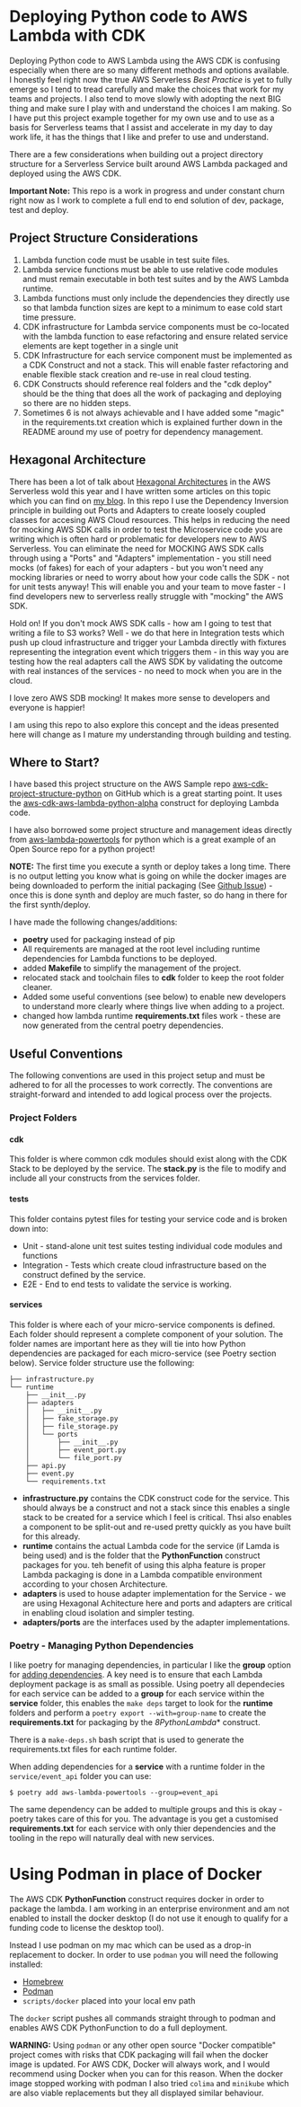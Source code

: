 # Deploying Python code to AWS Lambda with CDK

Deploying Python code to AWS Lambda using the AWS CDK is confusing especially when there are so many different methods and options available.  I honestly feel right now the true AWS Serverless *Best Practice* is yet to fully emerge so I tend to tread carefully and make the choices that work for my teams and projects.  I also tend to move slowly with adopting the next BIG thing and make sure I play with and understand the choices I am making.  So I have put this project example together for my own use and to use as a basis for Serverless teams that I assist and accelerate in my day to day work life, it has the things that I like and prefer to use and understand.

There are a few considerations when building out a project directory structure for a Serverless Service built around AWS Lambda packaged and deployed using the AWS CDK.

**Important Note:** This repo is a work in progress and under constant churn right now as I work to complete a full end to end solution of dev, package, test and deploy.

## Project Structure Considerations

1. Lambda function code must be usable in test suite files.
2. Lambda service functions must be able to use relative code modules and must remain executable in both test suites and by the AWS Lambda runtime.
3. Lambda functions must only include the dependencies they directly use so that lambda function sizes are kept to a minimum to ease cold start time pressure.
4. CDK infrastructure for Lambda service components must be co-located with the lambda function to ease refactoring and ensure related service elements are kept together in a single unit
5. CDK Infrastructure for each service component must be implemented as a CDK Construct and not a stack.  This will enable faster refactoring and enable flexible stack creation and re-use in real cloud testing.
6. CDK Constructs should reference real folders and the "cdk deploy" should be the thing that does all the work of packaging and deploying so there are no hidden steps.
7. Sometimes 6 is not always achievable and I have added some "magic" in the requirements.txt creation which is explained further down in the README around my use of poetry for dependency management.

## Hexagonal Architecture

There has been a lot of talk about [Hexagonal Architectures](https://alistair.cockburn.us/hexagonal-architecture/) in the AWS Serverless wold this year and I have written some articles on this topic which you can find on [my blog](https://blog.walmsles.io).  In this repo I use the Dependency Inversion principle in building out Ports and Adapters to create loosely coupled classes for accesing AWS Cloud resources.  This helps in reducing the need for mocking AWS SDK calls in order to test the Microservice code you are writing which is often hard or problematic for developers new to AWS Serverless.  You can eliminate the need for MOCKING AWS SDK calls through using a "Ports" and "Adapters" implementation - you still need mocks (of fakes) for each of your adapters - but you won't need any mocking libraries or need to worry about how your code calls the SDK - not for unit tests anyway! This will enable you and your team to move faster - I find developers new to serverless really struggle with "mocking" the AWS SDK.

Hold on!  If you don't mock AWS SDK calls - how am I going to test that writing a file to S3 works?  Well - we do that here in Integration tests which push up cloud infrastructure and trigger your Lambda directly with fixtures representing the integration event which triggers them - in this way you are testing how the real adapters call the AWS SDK by validating the outcome with real instances of the services - no need to mock when you are in the cloud.

I love zero AWS SDB mocking!  It makes more sense to developers and everyone is happier!

I am using this repo to also explore this concept and the ideas presented here will change as I mature my understanding through building and testing.

## Where to Start?

I have based this project structure on the AWS Sample repo [aws-cdk-project-structure-python](https://github.com/aws-samples/aws-cdk-project-structure-python) on GitHub which is a great starting point.  It uses the [aws-cdk-aws-lambda-python-alpha](https://docs.aws.amazon.com/cdk/api/v2/python/aws_cdk.aws_lambda_python_alpha.html) construct for deploying Lambda code.

I have also borrowed some project structure and management ideas directly from [aws-lambda-powertools](https://github.com/awslabs/aws-lambda-powertools-python) for python which is a great example of an Open Source repo for a python project!

**NOTE:** The first time you execute a synth or deploy takes a long time. There is no output letting you know what is going on while the docker images are being downloaded to perform the initial packaging (See [Github Issue](https://github.com/aws/aws-cdk/issues/20390)) - once this is done synth and deploy are much faster, so do hang in there for the first synth/deploy.

I have made the following changes/additions:

- **poetry** used for packaging instead of pip
- All requirements are managed at the root level including runtime dependencies for Lambda functions to be deployed.
- added **Makefile** to simplify the management of the project.
- relocated stack and toolchain files to **cdk** folder to keep the root folder cleaner.
- Added some useful conventions (see below) to enable new developers to understand more clearly where things live when adding to a project.
- changed how lambda runtime **requirements.txt** files work - these are now generated from the central poetry dependencies.

## Useful Conventions

The following conventions are used in this project setup and must be adhered to for all the processes to work correctly.  The conventions are straight-forward and intended to add logical process over the projects.

### Project Folders

#### cdk

This folder is where common cdk modules should exist along with the CDK Stack to be deployed by the service.  The **stack.py** is the file to modify and include all your constructs from the services folder.

#### tests

This folder contains pytest files for testing your service code and is broken down into:

- Unit - stand-alone unit test suites testing individual code modules and functions
- Integration - Tests which create cloud infrastructure based on the construct defined by the service.
- E2E - End to end tests to validate the service is working.

#### services

This folder is where each of your micro-service components is defined.  Each folder should represent a complete component of your solution.  The folder names are important here as they will tie into how Python dependencies are packaged for each micro-service (see Poetry section below).  Service folder structure use the following:

```
├── infrastructure.py
└── runtime
    ├── __init__.py
    ├── adapters
    │   ├── __init__.py
    │   ├── fake_storage.py
    │   ├── file_storage.py
    │   └── ports
    │       ├── __init__.py
    │       ├── event_port.py
    │       └── file_port.py
    ├── api.py
    ├── event.py
    └── requirements.txt
```
- **infrastructure.py** contains the CDK construct code for the service.  This should always be a construct and not a stack since this enables a single stack to be created for a service which I feel is critical.  Thsi also enables a component to be split-out and re-used pretty quickly as you have built for this already.
- **runtime** contains the actual Lambda code for the service (if Lamda is being used) and is the folder that the **PythonFunction** construct packages for you.  teh benefit of using this alpha feature is proper Lambda packaging is done in a Lambda compatible environment according to your chosen Architecture.
- **adapters** is used to house adapter implementation for the Service - we are using Hexagonal Achitecture here and ports and adapters are critical in enabling cloud isolation and simpler testing.
- **adapters/ports** are the interfaces used by the adapter implementations.

### Poetry - Managing Python Dependencies

I like poetry for managing dependencies, in particular I like the **group** option for [adding dependencies](https://python-poetry.org/docs/cli/#add).  A key need is to ensure that each Lambda deployment package is as small as possible.  Using poetry all dependecies for each service can be added to a **group** for each service within the **service** folder, this enables the `make deps` target to look for the **runtime** folders and perform a `poetry export --with=group-name` to create the **requirements.txt** for packaging by the *8PythonLambda** construct.

There is a `make-deps.sh` bash script that is used to generate the requirements.txt files for each runtime folder.

When adding dependencies for a **service** with a runtime folder in the `service/event_api` folder you can use:

```
$ poetry add aws-lambda-powertools --group=event_api
```

The same dependency can be added to multiple groups and this is okay - poetry takes care of this for you.  The advantage is you get a customised **requirements.txt** for each service with only thier dependencies and the tooling in the repo will naturally deal with new services.



# Using Podman in place of Docker

The AWS CDK **PythonFunction** construct requires docker in order to package the lambda.  I am working in an enterprise environment and am not enabled to install the docker desktop (I do not use it enough to qualify for a funding code to license the desktop tool).

Instead I use podman on my mac which can be used as a drop-in replacement to docker.  In order to use `podman` you will need the following installed:

- [Homebrew](https://brew.sh)
- [Podman](https://podman.io)
- `scripts/docker` placed into your local env path

The `docker` script pushes all commands straight through to podman and enables AWS CDK PythonFunction to do a full deployment.

**WARNING:** Using `podman` or any other open source "Docker compatible" project comes with risks that CDK packaging will fail when the docker image is updated.  For AWS CDK, Docker will always work, and I would recommend using Docker when you can for this reason.  When the docker image stopped working with podman I also tried `colima` and `minikube` which are also viable replacements but they all displayed similar behaviour.

